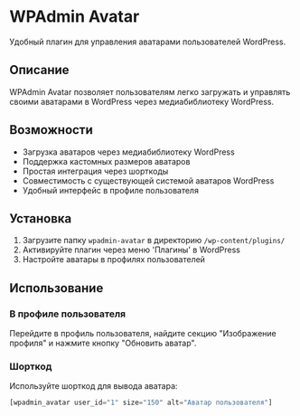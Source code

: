 # WPAdmin Avatar

Удобный плагин для управления аватарами пользователей WordPress.

## Описание

WPAdmin Avatar позволяет пользователям легко загружать и управлять своими аватарами в WordPress через медиабиблиотеку WordPress.

## Возможности

- Загрузка аватаров через медиабиблиотеку WordPress
- Поддержка кастомных размеров аватаров
- Простая интеграция через шорткоды
- Совместимость с существующей системой аватаров WordPress
- Удобный интерфейс в профиле пользователя

## Установка

1. Загрузите папку `wpadmin-avatar` в директорию `/wp-content/plugins/`
2. Активируйте плагин через меню 'Плагины' в WordPress
3. Настройте аватары в профилях пользователей

## Использование

### В профиле пользователя

Перейдите в профиль пользователя, найдите секцию "Изображение профиля" и нажмите кнопку "Обновить аватар".

### Шорткод

Используйте шорткод для вывода аватара:

```php
[wpadmin_avatar user_id="1" size="150" alt="Аватар пользователя"]